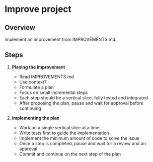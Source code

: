 # Improve project

## Overview

Implement an improvement from IMPROVEMENTS.md.

## Steps

1. **Planing the improvement**
    * Read IMPROVEMENTS.md
    * Use context7
    * Formulate a plan
    * Focus on small incremental steps
    * Each step should be a vertical slice, fully tested and integrated
    * After proposing the plan, pause and wait for approval before continuing

2. **Implementing the plan**
    * Work on a single vertical slice at a time
    * Write tests first to guide the implementation
    * Implement the minimum amount of code to solve the issue
    * Once a step is completed, pause and wait for a review and an approval
    * Commit and continue on the next step of the plan